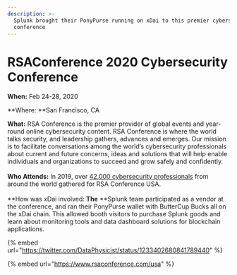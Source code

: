 ```yaml
---
description: >-
  Splunk brought their PonyPurse running on xDai to this premier cybersecurity
  conference
---
```


# RSAConference 2020 Cybersecurity Conference

**When:** Feb 24-28, 2020

**Where: **San Francisco, CA

**What:**  RSA Conference is the premier provider of global events and year-round online cybersecurity content. RSA Conference is where the world talks security, and leadership gathers, advances and emerges. Our mission is to facilitate conversations among the world’s cybersecurity professionals about current and future concerns, ideas and solutions that will help enable individuals and organizations to succeed and grow safely and confidently. \
\
**Who Attends:** In 2019, over [42,000 cybersecurity professionals](https://www.rsaconference.com/about/press-releases/28th-annual-rsa-conference-brought-together-top) from around the world gathered for RSA Conference USA.\
\
**How was xDai involved: **The** **Splunk team participated as a vendor at the conference, and ran their PonyPurse wallet with ButterCup Bucks all on the xDai chain. This allowed booth visitors to purchase Splunk goods and learn about monitoring tools and data dashboard solutions for blockchain applications.

{% embed url="https://twitter.com/DataPhysicist/status/1233402680841789440" %}

{% embed url="https://www.rsaconference.com/usa" %}

